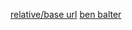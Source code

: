 [relative/base url](https://talk.jekyllrb.com/t/relative-url-and-baseurl/2051/4)
[ben balter](https://ben.balter.com/2015/02/20/jekyll-collections/)
